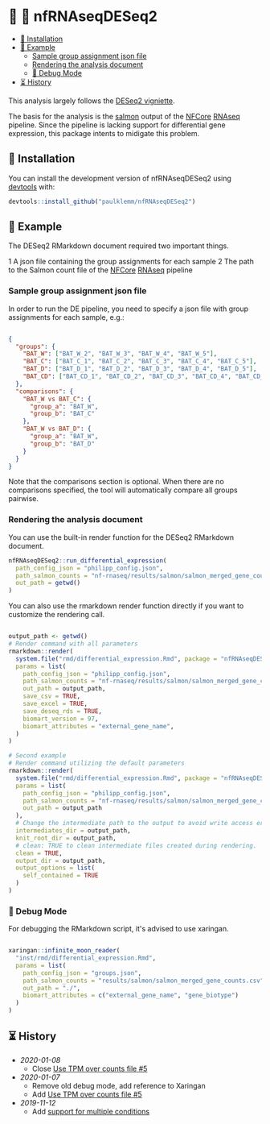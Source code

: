 
# 🧬 🔬 nfRNAseqDESeq2

<!-- TOC depthFrom:2 -->

- [💾 Installation](#💾-installation)
- [🏀 Example](#🏀-example)
  - [Sample group assignment json file](#sample-group-assignment-json-file)
  - [Rendering the analysis document](#rendering-the-analysis-document)
  - [🐛 Debug Mode](#🐛-debug-mode)
- [⏳ History](#⏳-history)

<!-- /TOC -->

This analysis largely follows the [DESeq2 vigniette](https://bioconductor.org/packages/release/bioc/vignettes/DESeq2/inst/doc/DESeq2.html).

The basis for the analysis is the [salmon](https://combine-lab.github.io/salmon/) output of the [NFCore](https://nf-co.re/) [RNAseq](https://github.com/nf-core/RNAseq) pipeline.
Since the pipeline is lacking support for differential gene expression, this package intents to midigate this problem.

## 💾 Installation

You can install the development version of nfRNAseqDESeq2 using [devtools](https://cran.r-project.org/web/packages/devtools/index.html) with:

``` r
devtools::install_github("paulklemm/nfRNAseqDESeq2")
```

## 🏀 Example

The DESeq2 RMarkdown document required two important things.

1 A json file containing the group assignments for each sample
2 The path to the Salmon count file of the [NFCore](https://nf-co.re/) [RNAseq](https://github.com/nf-core/RNAseq) pipeline

### Sample group assignment json file

In order to run the DE pipeline, you need to specify a json file with group assignments for each sample, e.g.:

```json

{
  "groups": {
    "BAT_W": ["BAT_W_2", "BAT_W_3", "BAT_W_4", "BAT_W_5"],
    "BAT_C": ["BAT_C_1", "BAT_C_2", "BAT_C_3", "BAT_C_4", "BAT_C_5"],
    "BAT_D": ["BAT_D_1", "BAT_D_2", "BAT_D_3", "BAT_D_4", "BAT_D_5"],
    "BAT_CD": ["BAT_CD_1", "BAT_CD_2", "BAT_CD_3", "BAT_CD_4", "BAT_CD_5"]
  },
  "comparisons": {
    "BAT_W vs BAT_C": {
      "group_a": "BAT_W",
      "group_b": "BAT_C"
    },
    "BAT_W vs BAT_D": {
      "group_a": "BAT_W",
      "group_b": "BAT_D"
    }
  }
}

```

Note that the comparisons section is optional.
When there are no comparisons specified, the tool will automatically compare all groups pairwise.

### Rendering the analysis document

You can use the built-in render function for the DESeq2 RMarkdown document.

```r
nfRNAseqDESeq2::run_differential_expression(
  path_config_json = "philipp_config.json",
  path_salmon_counts = "nf-rnaseq/results/salmon/salmon_merged_gene_counts.csv",
  out_path = getwd()
)
```

You can also use the rmarkdown render function directly if you want to customize the rendering call.

```r

output_path <- getwd()
# Render command with all parameters
rmarkdown::render(
  system.file("rmd/differential_expression.Rmd", package = "nfRNAseqDESeq2"),
  params = list(
    path_config_json = "philipp_config.json",
    path_salmon_counts = "nf-rnaseq/results/salmon/salmon_merged_gene_counts.csv",
    out_path = output_path,
    save_csv = TRUE,
    save_excel = TRUE,
    save_deseq_rds = TRUE,
    biomart_version = 97,
    biomart_attributes = "external_gene_name",
  )
)

# Second example
# Render command utilizing the default parameters
rmarkdown::render(
  system.file("rmd/differential_expression.Rmd", package = "nfRNAseqDESeq2"),
  params = list(
    path_config_json = "philipp_config.json",
    path_salmon_counts = "nf-rnaseq/results/salmon/salmon_merged_gene_counts.csv",
    out_path = output_path
  ),
  # Change the intermediate path to the output to avoid write access errors
  intermediates_dir = output_path,
  knit_root_dir = output_path,
  # clean: TRUE to clean intermediate files created during rendering.
  clean = TRUE,
  output_dir = output_path,
  output_options = list(
    self_contained = TRUE
  )
)
```

### 🐛 Debug Mode

For debugging the RMarkdown script, it's advised to use xaringan.

```r

xaringan::infinite_moon_reader(
  "inst/rmd/differential_expression.Rmd",
  params = list(
    path_config_json = "groups.json",
    path_salmon_counts = "results/salmon/salmon_merged_gene_counts.csv",
    out_path = "./",
    biomart_attributes = c("external_gene_name", "gene_biotype")
  )
)

```

## ⏳ History

- *2020-01-08*
  - Close [Use TPM over counts file #5](https://github.com/paulklemm/nfRNAseqDESeq2/issues/5)
- *2020-01-07*
  - Remove old debug mode, add reference to Xaringan
  - Add [Use TPM over counts file #5](https://github.com/paulklemm/nfRNAseqDESeq2/issues/5)
- *2019-11-12*
  - Add [support for multiple conditions](https://github.com/paulklemm/nfRNAseqDESeq2/issues/4)
